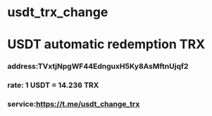 # usdt_trx_change
# USDT automatic redemption TRX

### address:TVxtjNpgWF44EdnguxH5Ky8AsMftnUjqf2
### rate: 1 USDT = 14.236 TRX
### service:https://t.me/usdt_change_trx

